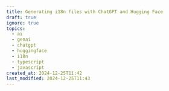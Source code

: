 ```yaml
---
title: Generating i18n files with ChatGPT and Hugging Face
draft: true
ignore: true
topics:
  - ai
  - genai
  - chatgpt
  - huggingface
  - i18n
  - typescript
  - javascript
created_at: 2024-12-25T11:42
last_modified: 2024-12-25T11:43
---
```


